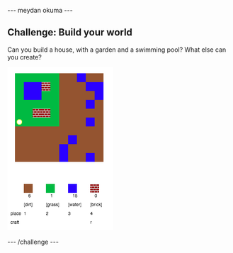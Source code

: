 \--- meydan okuma \---

## Challenge: Build your world

Can you build a house, with a garden and a swimming pool? What else can you create?

![ekran görüntüsü](images/craft-build-example.png)

\--- /challenge \---